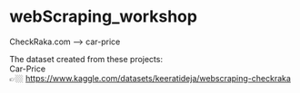 # webScraping_workshop

CheckRaka.com --> car-price

The dataset created from these projects:\
Car-Price\
👉🏼 https://www.kaggle.com/datasets/keeratideja/webscraping-checkraka
